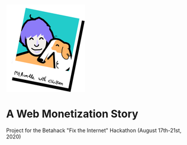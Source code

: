 ![Polaroid of Auden and Chicken](assets/polaroid.svg)

# A Web Monetization Story
Project for the Betahack "Fix the Internet" Hackathon (August 17th-21st, 2020)
